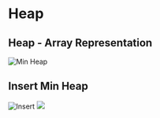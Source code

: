 # Heap

## Heap - Array Representation

![Min Heap](https://encrypted-tbn0.gstatic.com/images?q=tbn:ANd9GcSrZCMhUBwOXNa3BIivvT1DGH5r4xcZYDSF6g&usqp=CAU)

## Insert Min Heap

![Insert](https://he-s3.s3.amazonaws.com/media/uploads/a9ec72b.jpg)
![](https://lh5.googleusercontent.com/63bUUZdT3TPXbTrShHVMGycwVhcQ5Xgww21UqCI8dlQAQa_C8zCyU0GGPoI-5C-Ejt1RbAmlPqwf_-d5DdHo_DLR4I3Yb2Et9bTb9KlWvuk5hGF2nqUVFmOg4W94q_rJmq)
